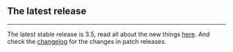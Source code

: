 ## The latest release
* * *
The latest stable release is 3.5, read all about the new things [here](/release-notes/3.5/). And check the [changelog](https://github.com/sitespeedio/sitespeed.io/blob/master/CHANGELOG.md) for the changes in patch releases.
